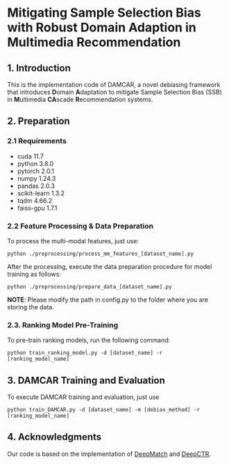 # Mitigating Sample Selection Bias with Robust Domain Adaption in Multimedia Recommendation

## 1. Introduction
This is the implementation code of DAMCAR, a novel debiasing framework that introduces **D**omain **A**daptation to mitigate Sample Selection Bias (SSB) 
in **M**ultimedia **CA**scade **R**ecommendation systems.

## 2. Preparation
### 2.1 Requirements
- cuda 11.7
- python 3.8.0
- pytorch 2.0.1
- numpy 1.24.3
- pandas 2.0.3
- scikit-learn 1.3.2
- tqdm 4.66.2
- faiss-gpu 1.7.1

### 2.2 Feature Processing & Data Preparation
To process the multi-modal features, just use: 
```
python ./preprocessing/process_mm_features_[dataset_name].py
```
After the processing, execute the data preparation procedure for model training as follows:
```
python ./preprocessing/prepare_data_[dataset_name].py
```
**NOTE**: Please modify the path in config.py to the folder where you are storing the data.

### 2.3. Ranking Model Pre-Training
To pre-train ranking models, run the following command:
```
python train_ranking_model.py -d [dataset_name] -r [ranking_model_name]
```

## 3. DAMCAR Training and Evaluation
To execute DAMCAR training and evaluation, just use
```
python train_DAMCAR.py -d [dataset_name] -m [debias_method] -r [ranking_model_name]
```

## 4. Acknowledgments
Our code is based on the implementation of [DeepMatch](https://github.com/bbruceyuan/DeepMatch-Torch) and [DeepCTR](https://github.com/shenweichen/DeepCTR-Torch).
